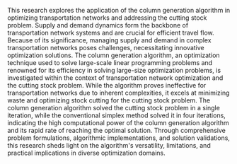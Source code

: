 This research explores the application of the column generation algorithm in optimizing transportation networks and addressing the cutting stock problem. Supply and demand dynamics form the backbone of transportation network systems and are crucial for efficient travel flow. Because of its significance, managing supply and demand in complex transportation networks poses challenges, necessitating innovative optimization solutions. The column generation algorithm, an optimization technique used to solve large-scale linear programming problems and renowned for its efficiency in solving large-size optimization problems, is investigated within the context of transportation network optimization and the cutting stock problem. While the algorithm proves ineffective for transportation networks due to inherent complexities, it excels at minimizing waste and optimizing stock cutting for the cutting stock problem. The column generation algorithm solved the cutting stock problem in a single iteration, while the conventional simplex method solved it in four iterations, indicating the high computational power of the column generation algorithm and its rapid rate of reaching the optimal solution. Through comprehensive problem formulations, algorithmic implementations, and solution validations, this research sheds light on the algorithm's versatility, limitations, and practical implications in diverse optimization domains. 
